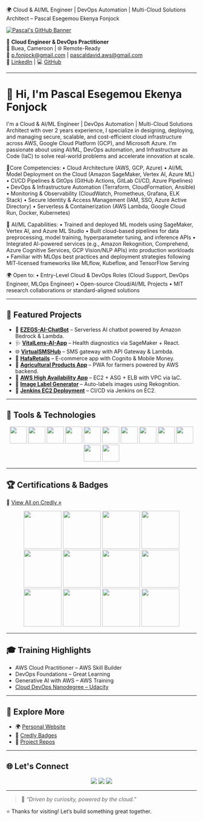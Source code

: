 🌍 Cloud & AI/ML Engineer | DevOps Automation | Multi-Cloud Solutions Architect – Pascal Esegemou Ekenya Fonjock

[![Pascal's GitHub Banner](https://i.postimg.cc/cHWf5zD2/product-337638-product-shot-wide.webp)](https://linkedin.com/in/pascal-cloud-devops)

🎯 **Cloud Engineer & DevOps Practitioner**  
📍 Buea, Cameroon | 🌐 Remote-Ready  
📧 [p.fonjock@gmail.com](mailto:p.fonjock@gmail.com) | [pascaldavid.aws@gmail.com](mailto:pascaldavid.aws@gmail.com)  
🔗 [LinkedIn](https://www.linkedin.com/in/pascal-cloud-devops) | 💻 [GitHub](https://github.com/BishopDavid7)

---

# 👋 Hi, I'm Pascal Esegemou Ekenya Fonjock

I'm a Cloud & AI/ML Engineer | DevOps Automation | Multi-Cloud Solutions Architect with over 2 years experience, I specialize in designing, deploying, and managing secure, scalable, and cost-efficient cloud infrastructure across AWS, Google Cloud Platform (GCP), and Microsoft Azure. I’m passionate about using AI/ML, DevOps automation, and Infrastructure as Code (IaC) to solve real-world problems and accelerate innovation at scale.

🔧Core Competencies:
•	Cloud Architecture (AWS, GCP, Azure)
•	AI/ML Model Deployment on the Cloud (Amazon SageMaker, Vertex AI, Azure ML)
•	CI/CD Pipelines & GitOps (GitHub Actions, GitLab CI/CD, Azure Pipelines)
•	DevOps & Infrastructure Automation (Terraform, CloudFormation, Ansible)
•	Monitoring & Observability (CloudWatch, Prometheus, Grafana, ELK Stack)
•	Secure Identity & Access Management (IAM, SSO, Azure Active Directory)
•	Serverless & Containerization (AWS Lambda, Google Cloud Run, Docker, Kubernetes)

🤖 AI/ML Capabilities:
•	Trained and deployed ML models using SageMaker, Vertex AI, and Azure ML Studio
•	Built cloud-based pipelines for data preprocessing, model training, hyperparameter tuning, and inference APIs
•	Integrated AI-powered services (e.g., Amazon Rekognition, Comprehend, Azure Cognitive Services, GCP Vision/NLP APIs) into production workloads
•	Familiar with MLOps best practices and deployment strategies following MIT-licensed frameworks like MLflow, Kubeflow, and TensorFlow Serving

🌍 Open to:
•	Entry-Level Cloud & DevOps Roles (Cloud Support, DevOps Engineer, MLOps Engineer)
•	Open-source Cloud/AI/ML Projects
•	MIT research collaborations or standard-aligned solutions

---

## 🚀 Featured Projects

- 🤖 [**EZEGS-AI-ChatBot**](https://github.com/BishopDavid7/EZEGS-AI-ChatBot) – Serverless AI chatbot powered by Amazon Bedrock & Lambda.  
- 🩺 [**VitalLens-AI-App**](https://github.com/BishopDavid7/VitalLens-AI-App.git) – Health diagnostics via SageMaker + React.  
- 🌐 [**VirtualSMSHub**](https://github.com/BishopDavid7/VirtualSMSHub) – SMS gateway with API Gateway & Lambda.  
- 🛒 [**HafaRetails**](https://github.com/BishopDavid7/HafaRetails) – E-commerce app with Cognito & Mobile Money.  
- 🌾 [**Agricultural Products App**](https://github.com/BishopDavid7/Agricultural-Products-App) – PWA for farmers powered by AWS backend.  
- 🔁 [**AWS High Availability App**](https://github.com/BishopDavid7/AWS-Cloud-Projects/tree/main/AWS-High-Availability-App) – EC2 + ASG + ELB with VPC via IaC.  
- 🧠 [**Image Label Generator**](https://github.com/BishopDavid7/AWS-Cloud-Projects/tree/main/AWS-Image-Label-Generator) – Auto-labels images using Rekognition.  
- 🔧 [**Jenkins EC2 Deployment**](https://github.com/BishopDavid7/AWS-Cloud-Projects/tree/main/jenkins-ec2-deployment) – CI/CD via Jenkins on EC2.

---

## 🧰 Tools & Technologies

<div align="center">
  <img src="https://raw.githubusercontent.com/marwin1991/profile-technology-icons/main/icons/aws.png" height="45" />
  <img src="https://raw.githubusercontent.com/marwin1991/profile-technology-icons/main/icons/terraform.png" height="45" />
  <img src="https://raw.githubusercontent.com/marwin1991/profile-technology-icons/main/icons/docker.png" height="45" />
  <img src="https://raw.githubusercontent.com/marwin1991/profile-technology-icons/main/icons/github.png" height="45" />
  <img src="https://raw.githubusercontent.com/marwin1991/profile-technology-icons/main/icons/git.png" height="45" />
  <img src="https://raw.githubusercontent.com/marwin1991/profile-technology-icons/main/icons/linux.png" height="45" />
  <img src="https://raw.githubusercontent.com/marwin1991/profile-technology-icons/main/icons/bash.png" height="45" />
  <img src="https://raw.githubusercontent.com/marwin1991/profile-technology-icons/main/icons/python.png" height="45" />
  <img src="https://raw.githubusercontent.com/marwin1991/profile-technology-icons/main/icons/ansible.png" height="45" />
  <img src="https://raw.githubusercontent.com/marwin1991/profile-technology-icons/main/icons/kubernetes.png" height="45" />
  <img src="https://raw.githubusercontent.com/marwin1991/profile-technology-icons/main/icons/jenkins.png" height="45" />
  <img src="https://raw.githubusercontent.com/marwin1991/profile-technology-icons/main/icons/jira.png" height="45" />
</div>

---

## 🏆 Certifications & Badges

📜 [View All on Credly »](https://www.credly.com/users/pascal-esegemou-ekenya-fonjock)

<div align="center">

<a href="https://www.credly.com/badges/1e90ac09-3f0e-4486-b211-7db3807aa98b/public_url"><img src="https://i.postimg.cc/VvYs3Vnc/aws-knowledge-cloud-essentials.png" width="100" /></a>
<a href="https://www.credly.com/badges/1396a688-952c-4cc6-8ef9-73cb97591fab/public_url"><img src="https://i.postimg.cc/SRjcTtjX/aws-knowledge-compute.png" width="100" /></a>
<a href="https://www.credly.com/badges/fd66dc8e-d593-4bee-94d5-3f52673b0f40/public_url"><img src="https://i.postimg.cc/x12sLZ4L/Getting-Started-With-Compute.png" width="100" /></a>
<a href="https://www.credly.com/badges/9b968b68-171f-4709-9a15-bc48343f6774/public_url"><img src="https://i.postimg.cc/TwLwyZDP/Introduction-to-Cloud-101.png" width="100" /></a>
<a href="https://www.credly.com/badges/257025eb-8c67-413b-995e-5085a616af7c/public_url"><img src="https://i.postimg.cc/Y9WFc488/Getting-Started-With-Storage.png" width="100" /></a>
<a href="https://www.credly.com/badges/88467db2-7184-45ef-accd-c69fd41d8b50/public_url"><img src="https://i.postimg.cc/RV9fdzvC/Getting-Started-With-Networking.png" width="100" /></a>
<a href="https://www.credly.com/badges/e22d7b84-7288-4bae-aa6b-6d67616159de/public_url"><img src="https://i.postimg.cc/3Jg1rBxN/Getting-Started-With-Database.png" width="100" /></a>
<a href="https://www.credly.com/badges/d33154f8-06a0-4855-b9c3-19d5e5cc5a84/public_url"><img src="https://i.postimg.cc/JzZqnQ7t/Getting-Started-With-Cloud-Ops.png" width="100" /></a>
<a href="https://www.credly.com/badges/41316b92-13d1-451b-89d8-d1bb05ef1c2c/public_url"><img src="https://i.postimg.cc/6p8QLH45/Getting-Started-With-Security.png" width="100" /></a>
<a href="https://www.credly.com/badges/e499399e-ae3e-4bb3-910b-cc7f3a8cac8e/public_url"><img src="https://i.postimg.cc/L8kdrkby/Getting-Started-With-Serverless.png" width="100" /></a>
<a href="https://www.credly.com/badges/3c8c4dd1-2294-4ee8-b1d7-a1586b9fb106/public_url"><img src="https://i.postimg.cc/ZKSchy82/aws-educate-introduction-to-generative-ai.png" width="100" /></a>
<a href="https://www.credly.com/badges/8476e949-c3bd-495e-90b4-d143a9dc236f/public_url"><img src="https://i.postimg.cc/MZbBV3B3/aws-educate-machine-learning-foundations.png" width="100" /></a>

</div>

---

## 🎓 Training Highlights

- AWS Cloud Practitioner – AWS Skill Builder  
- DevOps Foundations – Great Learning  
- Generative AI with AWS – AWS Training  
- [Cloud DevOps Nanodegree – Udacity](https://www.udacity.com/certificate/e/98c207dc-58b7-11f0-9764-73ed35b79ee0)

---


## 🧭 Explore More

- 🌍 [Personal Website](https://pascal-awsdevops.com)  
- 🏅 [Credly Badges](https://www.credly.com/users/pascal-esegemou-ekenya-fonjock)  
- 📌 [Project Repos](https://github.com/BishopDavid7?tab=repositories)

---


## 🌐 Let's Connect

<div align="center">
  <a href="https://github.com/BishopDavid7"><img src="https://img.shields.io/badge/github-%2324292e.svg?&style=for-the-badge&logo=github&logoColor=white" /></a>
  <a href="https://x.com/FonjockPascal?t=V8uZa3zJcAr9Rs_kzbIgTA&s=09"><img src="https://img.shields.io/badge/twitter-%2300acee.svg?&style=for-the-badge&logo=twitter&logoColor=white" /></a>
  <a href="https://linkedin.com/in/pascal-cloud-devops"><img src="https://img.shields.io/badge/linkedin-%231E77B5.svg?&style=for-the-badge&logo=linkedin&logoColor=white" /></a>
</div>

---

> 💬 *“Driven by curiosity, powered by the cloud.”*

⭐ Thanks for visiting! Let’s build something great together.
